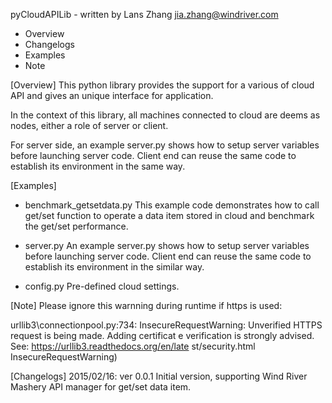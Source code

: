 ﻿pyCloudAPILib - written by Lans Zhang <jia.zhang@windriver.com>

- Overview
- Changelogs
- Examples
- Note

[Overview]
This python library provides the support for a various of cloud API and gives
an unique interface for application.

In the context of this library, all machines connected to cloud are deems as
nodes, either a role of server or client.

For server side, an example server.py shows how to setup server variables
before launching server code. Client end can reuse the same code to establish
its environment in the same way.

[Examples]
- benchmark_getsetdata.py
This example code demonstrates how to call get/set function to operate a data
item stored in cloud and benchmark the get/set performance.

- server.py
An example server.py shows how to setup server variables before launching
server code. Client end can reuse the same code to establish its environment
in the similar way.

- config.py
Pre-defined cloud settings.

[Note]
Please ignore this warnning during runtime if https is used:

urllib3\connectionpool.py:734: InsecureRequestWarning: Unverified HTTPS request is being made. Adding certificat e verification is strongly advised. See: https://urllib3.readthedocs.org/en/late
st/security.html
  InsecureRequestWarning)

[Changelogs]
2015/02/16: ver 0.0.1
Initial version, supporting Wind River Mashery API manager for get/set data
item.